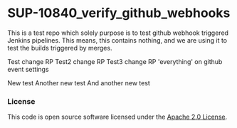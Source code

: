 
# SUP-10840_verify_github_webhooks



This is a test repo which solely purpose is to test github webhook triggered Jenkins pipelines.
This means, this contains nothing, and we are using it to test the builds triggered by merges.

Test change RP
Test2 change RP
Test3 change RP 'everything' on github event settings

New test
Another new test
And another new test
### License

This code is open source software licensed under the [Apache 2.0 License]("http://www.apache.org/licenses/LICENSE-2.0.html").
